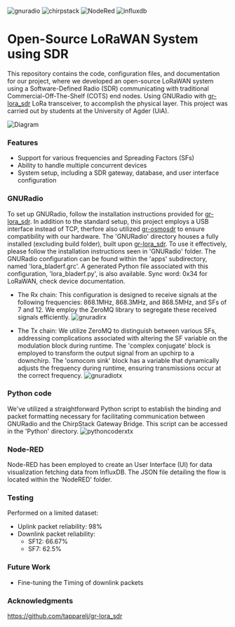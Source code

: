 ![gnuradio](https://img.shields.io/badge/GNURadio-3.10.1.1-important)
![chirpstack](https://img.shields.io/badge/ChirpStack-4.2.0-brightgreen)
![NodeRed](https://img.shields.io/badge/NodeRED-3.0.2-brightgreen)
![influxdb](https://img.shields.io/badge/InfluxDB-1.6.7-brightgreen)

# Open-Source LoRaWAN System using SDR
This repository contains the code, configuration files, and documentation for our project, where we developed an open-source LoRaWAN system using a Software-Defined Radio (SDR) communicating with traditional Commercial-Off-The-Shelf (COTS) end nodes. Using GNURadio with [gr-lora_sdr](https://github.com/tapparelj/gr-lora_sdr) LoRa transceiver, to accomplish the physical layer. This project was carried out by students at the University of Agder (UiA).

![Diagram](https://github.com/Stianje/gr-lorawan_sdr/assets/119126968/d1ad6958-8528-4efe-887d-7faff8b2579b)


### Features
- Support for various frequencies and Spreading Factors (SFs)
- Ability to handle multiple concurrent devices
- System setup, including a SDR gateway, database, and user interface configuration

### GNURadio
To set up GNURadio, follow the installation instructions provided for [gr-lora_sdr](https://github.com/tapparelj/gr-lora_sdr). In addition to the standard setup, this project employs a USB interface instead of TCP, therfore also utilized [gr-osmosdr](https://osmocom.org/projects/gr-osmosdr/wiki/GrOsmoSDR) to ensure compatibility with our hardware. The 'GNURadio' directory houses a fully installed (excluding build folder), built upon [gr-lora_sdr](https://github.com/tapparelj/gr-lora_sdr). To use it effectively, please follow the installation instructions seen in 'GNURadio' folder. The GNURadio configuration can be found within the 'apps' subdirectory, named 'lora_bladerf.grc'. A generated Python file associated with this configuration, 'lora_bladerf.py', is also available. Sync word: 0x34 for LoRaWAN, check device documentation.

- The Rx chain: This configuration is designed to receive signals at the following frequencies: 868.1MHz, 868.3MHz, and 868.5MHz, and SFs of 7 and 12. We employ the ZeroMQ library to segregate these received signals efficiently.
![gnuradirx](https://github.com/Stianje/gr-lorawan_sdr/assets/119126968/c90feecc-541e-48af-b38b-297994df49ae)

- The Tx chain: We utilize ZeroMQ to distinguish between various SFs, addressing complications associated with altering the SF variable on the modulation block during runtime. The 'complex conjugate' block is employed to transform the output signal from an upchirp to a downchirp. The 'osmocom sink' block has a variable that dynamically adjusts the frequency during runtime, ensuring transmissions occur at the correct frequency.
![gnuradiotx](https://github.com/Stianje/gr-lorawan_sdr/assets/119126968/71e3f5c3-cc5d-41a6-8654-56391ecc9ed4)

### Python code
We've utilized a straightforward Python script to establish the binding and packet formatting necessary for facilitating communication between GNURadio and the ChirpStack Gateway Bridge. This script can be accessed in the 'Python' directory.
![pythoncoderxtx](https://github.com/Stianje/gr-lorawan_sdr/assets/119126968/08520bc4-5633-46f9-9d48-03cedb101a3a)

### Node-RED
Node-RED has been employed to create an User Interface (UI) for data visualization fetching data from InfluxDB. The JSON file detailing the flow is located within the 'NodeRED' folder.

### Testing
Performed on a limited dataset:
- Uplink packet reliability: 98%
- Downlink packet reliability:
  - SF12: 66.67%
  - SF7: 62.5%

### Future Work
- Fine-tuning the Timing of downlink packets

### Acknowledgments
https://github.com/tapparelj/gr-lora_sdr

